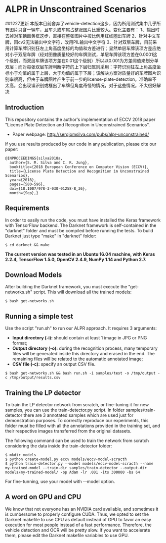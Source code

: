 # ALPR in Unscontrained Scenarios

##1227更新
本版本目前舍弃了vehicle-detection这步，因为所用测试集中几乎所有图片只含一辆车，且车头或车尾占整张图片比重较大。变化主要有：
1、输出时去掉对车辆画黄框这步，直接在整张图片中按比例用红线圈出车牌
2、针对中文车牌，因cv2无法输出中文字符，改用PIL输出中文字符
3、针对双层车牌，目前采用计算车牌识别狂左上角高度坐标的均值和方差进行；显然单层车牌该项方差应绝对小于双层车牌（经对图像质量较好的车牌测试，单层车牌该项方差在0.0001这个级别，而双层车牌该项方差在0.01这个级别）所以以0.001为方差阈值来划分单双层；而对每张双层车牌判断字符的上下层归属则采用：字符识别狂左上角高度坐标小于均值的属于上层，大于均值的属于下层；该解决方案对质量好的车牌图片识别率很高，但由于车牌图片产生于前一步的license-plate-detection，准确率不太高，会出现误识别或框出了车牌但角度奇怪的情况，对于这些情况，不太很好解决

## Introduction

This repository contains the author's implementation of ECCV 2018 paper "License Plate Detection and Recognition in Unconstrained Scenarios".

* Paper webpage: http://sergiomsilva.com/pubs/alpr-unconstrained/

If you use results produced by our code in any publication, please cite our paper:

```
@INPROCEEDINGS{silva2018a,
  author={S. M. Silva and C. R. Jung}, 
  booktitle={2018 European Conference on Computer Vision (ECCV)}, 
  title={License Plate Detection and Recognition in Unconstrained Scenarios}, 
  year={2018}, 
  pages={580-596}, 
  doi={10.1007/978-3-030-01258-8_36}, 
  month={Sep},}
```

## Requirements

In order to easily run the code, you must have installed the Keras framework with TensorFlow backend. The Darknet framework is self-contained in the "darknet" folder and must be compiled before running the tests. To build Darknet just type "make" in "darknet" folder:

```shellscript
$ cd darknet && make
```

**The current version was tested in an Ubuntu 16.04 machine, with Keras 2.2.4, TensorFlow 1.5.0, OpenCV 2.4.9, NumPy 1.14 and Python 2.7.**

## Download Models

After building the Darknet framework, you must execute the "get-networks.sh" script. This will download all the trained models:

```shellscript
$ bash get-networks.sh
```

## Running a simple test

Use the script "run.sh" to run our ALPR approach. It requires 3 arguments:
* __Input directory (-i):__ should contain at least 1 image in JPG or PNG format;
* __Output directory (-o):__ during the recognition process, many temporary files will be generated inside this directory and erased in the end. The remaining files will be related to the automatic annotated image;
* __CSV file (-c):__ specify an output CSV file.

```shellscript
$ bash get-networks.sh && bash run.sh -i samples/test -o /tmp/output -c /tmp/output/results.csv
```

## Training the LP detector

To train the LP detector network from scratch, or fine-tuning it for new samples, you can use the train-detector.py script. In folder samples/train-detector there are 3 annotated samples which are used just for demonstration purposes. To correctly reproduce our experiments, this folder must be filled with all the annotations provided in the training set, and their respective images transferred from the original datasets.

The following command can be used to train the network from scratch considering the data inside the train-detector folder:

```shellscript
$ mkdir models
$ python create-model.py eccv models/eccv-model-scracth
$ python train-detector.py --model models/eccv-model-scracth --name my-trained-model --train-dir samples/train-detector --output-dir models/my-trained-model/ -op Adam -lr .001 -its 300000 -bs 64
```

For fine-tunning, use your model with --model option.

## A word on GPU and CPU

We know that not everyone has an NVIDIA card available, and sometimes it is cumbersome to properly configure CUDA. Thus, we opted to set the Darknet makefile to use CPU as default instead of GPU to favor an easy execution for most people instead of a fast performance. Therefore, the vehicle detection and OCR will be pretty slow. If you want to accelerate them, please edit the Darknet makefile variables to use GPU.
